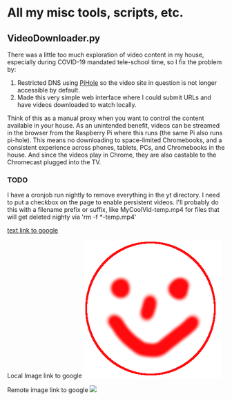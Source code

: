 # All my misc tools, scripts, etc.
## VideoDownloader.py
There was a little too much exploration of video content in my house, especially during COVID-19 mandated tele-school time, so I fix the problem by:
1. Restricted DNS using [PiHole](https://pi-hole.net/) so the video site in question is not longer accessible by default.
1. Made this very simple web interface where I could submit URLs and have videos downloaded to watch locally.  

Think of this as a manual proxy when you want to control the content available in your house.  As an unintended benefit, videos can be streamed in the browser from the Raspberry Pi where this runs (the same Pi also runs pi-hole).  This means no downloading to space-limited Chromebooks, and a consistent experience across phones, tablets, PCs, and Chromebooks in the house.  And since the videos play in Chrome, they are also castable to the Chromecast plugged into the TV.

### TODO
I have a cronjob run nightly to remove everything in the yt directory.  I need to put a checkbox on the page to enable persistent videos.  I'll probably do this with a filename prefix or suffix, like MyCoolVid-temp.mp4 for files that will get deleted nighty via 'rm -f *-temp.mp4'

<a href="https://www.google.com">text link to google</a>

Local Image link to google
<a href="https://www.google.com"><img src="smile.png"></a>

Remote image link to google
<a href="https://www.google.com"><img src="https://sites.psu.edu/siowfa16/files/2016/10/YeDYzSR-10apkm4-300x295.png"></a>
